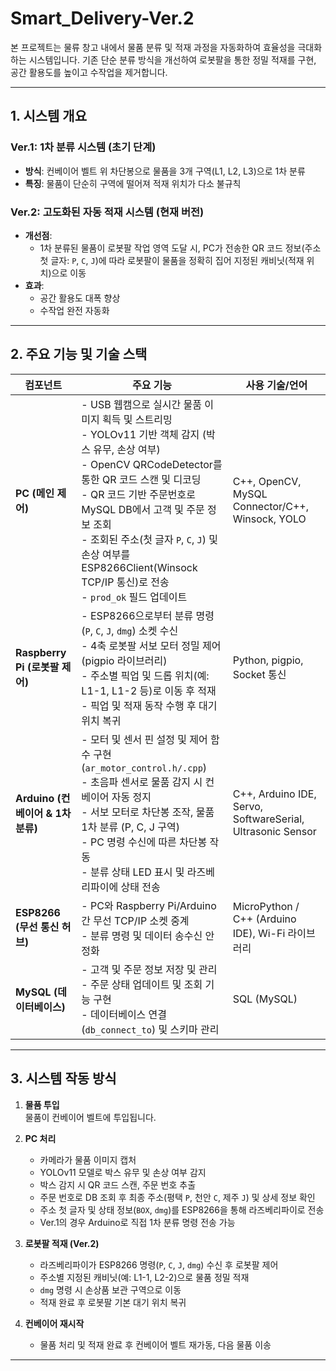 # Smart_Delivery-Ver.2

본 프로젝트는 물류 창고 내에서 물품 분류 및 적재 과정을 자동화하여 효율성을 극대화하는 시스템입니다. 기존 단순 분류 방식을 개선하여 로봇팔을 통한 정밀 적재를 구현, 공간 활용도를 높이고 수작업을 제거합니다.

---

## 1. 시스템 개요

### Ver.1: 1차 분류 시스템 (초기 단계)
- **방식**: 컨베이어 벨트 위 차단봉으로 물품을 3개 구역(L1, L2, L3)으로 1차 분류
- **특징**: 물품이 단순히 구역에 떨어져 적재 위치가 다소 불규칙

### Ver.2: 고도화된 자동 적재 시스템 (현재 버전)
- **개선점**:  
  - 1차 분류된 물품이 로봇팔 작업 영역 도달 시, PC가 전송한 QR 코드 정보(주소 첫 글자: `P`, `C`, `J`)에 따라 로봇팔이 물품을 정확히 집어 지정된 캐비닛(적재 위치)으로 이동
- **효과**:  
  - 공간 활용도 대폭 향상  
  - 수작업 완전 자동화  

---

## 2. 주요 기능 및 기술 스택

| 컴포넌트         | 주요 기능                                                                                                                          | 사용 기술/언어                       |
|------------------|-----------------------------------------------------------------------------------------------------------------------------------|------------------------------------|
| **PC (메인 제어)**   | - USB 웹캠으로 실시간 물품 이미지 획득 및 스트리밍<br>- YOLOv11 기반 객체 감지 (박스 유무, 손상 여부)<br>- OpenCV QRCodeDetector를 통한 QR 코드 스캔 및 디코딩<br>- QR 코드 기반 주문번호로 MySQL DB에서 고객 및 주문 정보 조회<br>- 조회된 주소(첫 글자 `P`, `C`, `J`) 및 손상 여부를 ESP8266Client(Winsock TCP/IP 통신)로 전송<br>- `prod_ok` 필드 업데이트 | C++, OpenCV, MySQL Connector/C++, Winsock, YOLO |
| **Raspberry Pi (로봇팔 제어)** | - ESP8266으로부터 분류 명령(`P`, `C`, `J`, `dmg`) 소켓 수신<br>- 4축 로봇팔 서보 모터 정밀 제어 (pigpio 라이브러리)<br>- 주소별 픽업 및 드롭 위치(예: L1-1, L1-2 등)로 이동 후 적재<br>- 픽업 및 적재 동작 수행 후 대기 위치 복귀                          | Python, pigpio, Socket 통신        |
| **Arduino (컨베이어 & 1차 분류)** | - 모터 및 센서 핀 설정 및 제어 함수 구현 (`ar_motor_control.h/.cpp`)<br>- 초음파 센서로 물품 감지 시 컨베이어 자동 정지<br>- 서보 모터로 차단봉 조작, 물품 1차 분류 (P, C, J 구역)<br>- PC 명령 수신에 따른 차단봉 작동<br>- 분류 상태 LED 표시 및 라즈베리파이에 상태 전송        | C++, Arduino IDE, Servo, SoftwareSerial, Ultrasonic Sensor |
| **ESP8266 (무선 통신 허브)** | - PC와 Raspberry Pi/Arduino 간 무선 TCP/IP 소켓 중계<br>- 분류 명령 및 데이터 송수신 안정화                                           | MicroPython / C++ (Arduino IDE), Wi-Fi 라이브러리 |
| **MySQL (데이터베이스)** | - 고객 및 주문 정보 저장 및 관리<br>- 주문 상태 업데이트 및 조회 기능 구현<br>- 데이터베이스 연결 (`db_connect_to`) 및 스키마 관리           | SQL (MySQL)                        |

---

## 3. 시스템 작동 방식

1. **물품 투입**  
   물품이 컨베이어 벨트에 투입됩니다.

2. **PC 처리**  
   - 카메라가 물품 이미지 캡처  
   - YOLOv11 모델로 박스 유무 및 손상 여부 감지  
   - 박스 감지 시 QR 코드 스캔, 주문 번호 추출  
   - 주문 번호로 DB 조회 후 최종 주소(평택 `P`, 천안 `C`, 제주 `J`) 및 상세 정보 확인  
   - 주소 첫 글자 및 상태 정보(`BOX`, `dmg`)를 ESP8266을 통해 라즈베리파이로 전송  
   - Ver.1의 경우 Arduino로 직접 1차 분류 명령 전송 가능

3. **로봇팔 적재 (Ver.2)**  
   - 라즈베리파이가 ESP8266 명령(`P`, `C`, `J`, `dmg`) 수신 후 로봇팔 제어  
   - 주소별 지정된 캐비닛(예: L1-1, L2-2)으로 물품 정밀 적재  
   - `dmg` 명령 시 손상품 보관 구역으로 이동  
   - 적재 완료 후 로봇팔 기본 대기 위치 복귀

4. **컨베이어 재시작**  
   - 물품 처리 및 적재 완료 후 컨베이어 벨트 재가동, 다음 물품 이송

---
